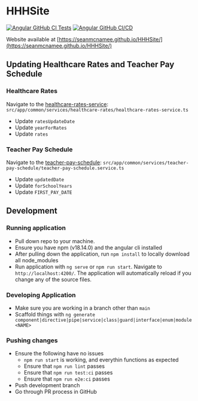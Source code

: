 # HHHSite
[![Angular GitHub CI Tests](https://github.com/seanmcnamee/HHHSite/actions/workflows/ci.yaml/badge.svg)](https://github.com/seanmcnamee/HHHSite/actions/workflows/ci.yaml)
[![Angular GitHub CI/CD](https://github.com/seanmcnamee/HHHSite/actions/workflows/cd.yaml/badge.svg)](https://github.com/seanmcnamee/HHHSite/actions/workflows/cd.yaml)

Website available at [https://seanmcnamee.github.io/HHHSite/](https://seanmcnamee.github.io/HHHSite/)


## Updating Healthcare Rates and Teacher Pay Schedule
### Healthcare Rates
Navigate to the [healthcare-rates-service](https://github.com/seanmcnamee/HHHSite/blob/main/src/app/common/services/healthcare-rates/healthcare-rates.service.ts): `src/app/common/services/healthcare-rates/healthcare-rates-service.ts`
- Update `ratesUpdateDate`
- Update `yearForRates`
- Update `rates`

### Teacher Pay Schedule
Navigate to the [teacher-pay-schedule](https://github.com/seanmcnamee/HHHSite/tree/main/src/app/common/services/teacher-pay-schedule): `src/app/common/services/teacher-pay-schedule/teacher-pay-schedule.service.ts`
- Update `updatedDate`
- Update `forSchoolYears`
- Update `FIRST_PAY_DATE`


## Development

### Running application
- Pull down repo to your machine.
- Ensure you have npm (v18.14.0) and the angular cli installed
- After pulling down the application, run `npm install` to locally download all node_modules
- Run application with `ng serve` or `npm run start`. Navigate to `http://localhost:4200/`. The application will automatically reload if you change any of the source files.

### Developing Application

- Make sure you are working in a branch other than `main`
- Scaffold things with `ng generate component|directive|pipe|service|class|guard|interface|enum|module <NAME>`

### Pushing changes

- Ensure the following have no issues
   - `npm run start` is working, and everythin functions as expected
   - Ensure that `npm run lint` passes
   - Ensure that `npm run test:ci` passes
   - Ensure that `npm run e2e:ci` passes
- Push development branch
- Go through PR process in GitHub
